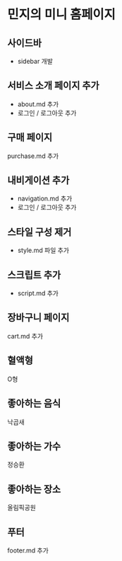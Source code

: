 # 민지의 미니 홈페이지

## 사이드바

- sidebar 개발

## 서비스 소개 페이지 추가

- about.md 추가
- 로그인 / 로그아웃 추가

## 구매 페이지

purchase.md 추가

## 내비게이션 추가

- navigation.md 추가
- 로그인 / 로그아웃 추가

## 스타일 구성 제거

- style.md 파일 추가

## 스크립트 추가

- script.md 추가

## 장바구니 페이지

cart.md 추가

## 혈액형

O형

## 좋아하는 음식

낙곱새

## 좋아하는 가수

정승환

## 좋아하는 장소

올림픽공원

## 푸터

footer.md 추가
